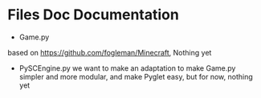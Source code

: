 # Files Doc Documentation

- Game.py

based on https://github.com/fogleman/Minecraft, Nothing yet

- PySCEngine.py
we want to make an adaptation to make Game.py simpler and more modular, and make Pyglet easy, but for now, nothing yet

